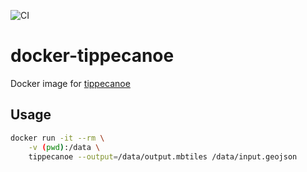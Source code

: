 ![CI](https://ci.diegoripley.ca/api/v1/teams/main/pipelines/tippecanoe/badge)

# docker-tippecanoe
Docker image for [tippecanoe](https://github.com/felt/tippecanoe)

## Usage

```bash
docker run -it --rm \
    -v (pwd):/data \
    tippecanoe --output=/data/output.mbtiles /data/input.geojson
```
